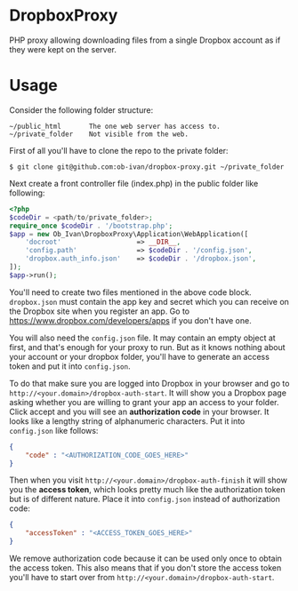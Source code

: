 DropboxProxy
============

PHP proxy allowing downloading files from a single Dropbox account
as if they were kept on the server.

Usage
=====
Consider the following folder structure:

    ~/public_html       The one web server has access to.
    ~/private_folder    Not visible from the web.

First of all you'll have to clone the repo to the private folder:

    $ git clone git@github.com:ob-ivan/dropbox-proxy.git ~/private_folder

Next create a front controller file (index.php) in the public folder
like following:

```php
<?php
$codeDir = <path/to/private_folder>;
require_once $codeDir . '/bootstrap.php';
$app = new Ob_Ivan\DropboxProxy\Application\WebApplication([
    'docroot'                   => __DIR__,
    'config.path'               => $codeDir . '/config.json',
    'dropbox.auth_info.json'    => $codeDir . '/dropbox.json',
]);
$app->run();
```

You'll need to create two files mentioned in the above code block.
`dropbox.json` must contain the app key and secret which you
can receive on the Dropbox site when you register an app.
Go to https://www.dropbox.com/developers/apps if you don't have one.

You will also need the `config.json` file. It may contain an empty
object at first, and that's enough for your proxy to run.
But as it knows nothing about your account or your dropbox folder,
you'll have to generate an access token and put it into `config.json`.

To do that make sure you are logged into Dropbox in your browser and
go to `http://<your.domain>/dropbox-auth-start`. It will show you
a Dropbox page asking whether you are willing to grant your app an
access to your folder. Click accept and you will see an **authorization
code** in your browser. It looks like a lengthy string of alphanumeric
characters. Put it into `config.json` like follows:

```json
{
    "code" : "<AUTHORIZATION_CODE_GOES_HERE>"
}
```

Then when you visit `http://<your.domain>/dropbox-auth-finish` it will
show you the **access token**, which looks pretty much like the authorization
token but is of different nature. Place it into `config.json` instead of
authorization code:

```json
{
    "accessToken" : "<ACCESS_TOKEN_GOES_HERE>"
}
```

We remove authorization code because it can be used only once to obtain
the access token. This also means that if you don't store the access token
you'll have to start over from `http://<your.domain>/dropbox-auth-start`.

